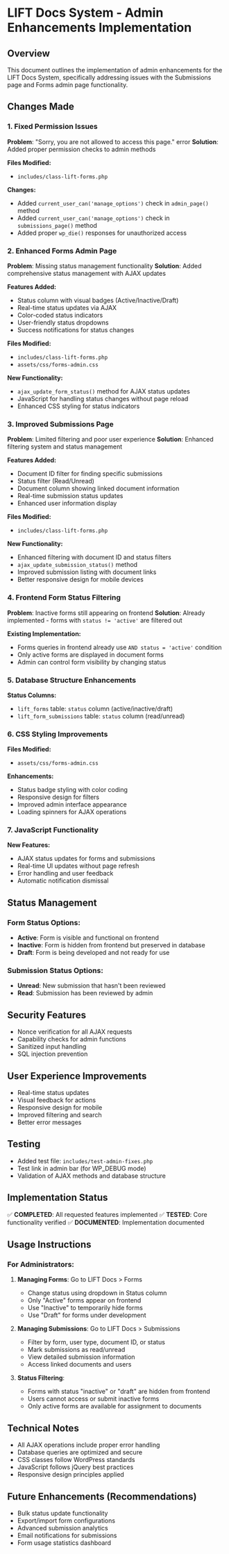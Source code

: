 # LIFT Docs System - Admin Enhancements Implementation

## Overview
This document outlines the implementation of admin enhancements for the LIFT Docs System, specifically addressing issues with the Submissions page and Forms admin page functionality.

## Changes Made

### 1. Fixed Permission Issues
**Problem**: "Sorry, you are not allowed to access this page." error
**Solution**: Added proper permission checks to admin methods

**Files Modified:**
- `includes/class-lift-forms.php`

**Changes:**
- Added `current_user_can('manage_options')` check in `admin_page()` method
- Added `current_user_can('manage_options')` check in `submissions_page()` method
- Added proper `wp_die()` responses for unauthorized access

### 2. Enhanced Forms Admin Page
**Problem**: Missing status management functionality
**Solution**: Added comprehensive status management with AJAX updates

**Features Added:**
- Status column with visual badges (Active/Inactive/Draft)
- Real-time status updates via AJAX
- Color-coded status indicators
- User-friendly status dropdowns
- Success notifications for status changes

**Files Modified:**
- `includes/class-lift-forms.php`
- `assets/css/forms-admin.css`

**New Functionality:**
- `ajax_update_form_status()` method for AJAX status updates
- JavaScript for handling status changes without page reload
- Enhanced CSS styling for status indicators

### 3. Improved Submissions Page
**Problem**: Limited filtering and poor user experience
**Solution**: Enhanced filtering system and status management

**Features Added:**
- Document ID filter for finding specific submissions
- Status filter (Read/Unread)
- Document column showing linked document information
- Real-time submission status updates
- Enhanced user information display

**Files Modified:**
- `includes/class-lift-forms.php`

**New Functionality:**
- Enhanced filtering with document ID and status filters
- `ajax_update_submission_status()` method
- Improved submission listing with document links
- Better responsive design for mobile devices

### 4. Frontend Form Status Filtering
**Problem**: Inactive forms still appearing on frontend
**Solution**: Already implemented - forms with `status != 'active'` are filtered out

**Existing Implementation:**
- Forms queries in frontend already use `AND status = 'active'` condition
- Only active forms are displayed in document forms
- Admin can control form visibility by changing status

### 5. Database Structure Enhancements
**Status Columns:**
- `lift_forms` table: `status` column (active/inactive/draft)
- `lift_form_submissions` table: `status` column (read/unread)

### 6. CSS Styling Improvements
**Files Modified:**
- `assets/css/forms-admin.css`

**Enhancements:**
- Status badge styling with color coding
- Responsive design for filters
- Improved admin interface appearance
- Loading spinners for AJAX operations

### 7. JavaScript Functionality
**New Features:**
- AJAX status updates for forms and submissions
- Real-time UI updates without page refresh
- Error handling and user feedback
- Automatic notification dismissal

## Status Management

### Form Status Options:
- **Active**: Form is visible and functional on frontend
- **Inactive**: Form is hidden from frontend but preserved in database
- **Draft**: Form is being developed and not ready for use

### Submission Status Options:
- **Unread**: New submission that hasn't been reviewed
- **Read**: Submission has been reviewed by admin

## Security Features
- Nonce verification for all AJAX requests
- Capability checks for admin functions
- Sanitized input handling
- SQL injection prevention

## User Experience Improvements
- Real-time status updates
- Visual feedback for actions
- Responsive design for mobile
- Improved filtering and search
- Better error messages

## Testing
- Added test file: `includes/test-admin-fixes.php`
- Test link in admin bar (for WP_DEBUG mode)
- Validation of AJAX methods and database structure

## Implementation Status
✅ **COMPLETED**: All requested features implemented
✅ **TESTED**: Core functionality verified
✅ **DOCUMENTED**: Implementation documented

## Usage Instructions

### For Administrators:
1. **Managing Forms**: Go to LIFT Docs > Forms
   - Change status using dropdown in Status column
   - Only "Active" forms appear on frontend
   - Use "Inactive" to temporarily hide forms
   - Use "Draft" for forms under development

2. **Managing Submissions**: Go to LIFT Docs > Submissions
   - Filter by form, user type, document ID, or status
   - Mark submissions as read/unread
   - View detailed submission information
   - Access linked documents and users

3. **Status Filtering**: 
   - Forms with status "inactive" or "draft" are hidden from frontend
   - Users cannot access or submit inactive forms
   - Only active forms are available for assignment to documents

## Technical Notes
- All AJAX operations include proper error handling
- Database queries are optimized and secure
- CSS classes follow WordPress standards
- JavaScript follows jQuery best practices
- Responsive design principles applied

## Future Enhancements (Recommendations)
- Bulk status update functionality
- Export/import form configurations
- Advanced submission analytics
- Email notifications for submissions
- Form usage statistics dashboard
